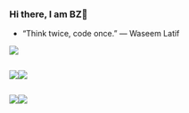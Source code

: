 ### Hi there, I am BZ👋

-   “Think twice, code once.” ― Waseem Latif

![](http://github-profile-summary-cards.vercel.app/api/cards/profile-details?username=bhzheng1&theme=default)

<div style="display: flex; flex-wrap: nowrap;">

![](http://github-profile-summary-cards.vercel.app/api/cards/repos-per-language?username=bhzheng1&theme=default)

![](http://github-profile-summary-cards.vercel.app/api/cards/most-commit-language?username=bhzheng1&theme=default)

</div>
<div style="display: flex; flex-wrap: nowrap;">

![](http://github-profile-summary-cards.vercel.app/api/cards/stats?username=bhzheng1&theme=default)

![](http://github-profile-summary-cards.vercel.app/api/cards/productive-time?username=bhzheng1&theme=default&utcOffset=-4)

</div>

<!--
**bhzheng1/bhzheng1** is a ✨ _special_ ✨ repository because its `README.md` (this file) appears on your GitHub profile.

Here are some ideas to get you started:

- 🔭 I’m currently working on ...
- 🌱 I’m currently learning ...
- 👯 I’m looking to collaborate on ...
- 🤔 I’m looking for help with ...
- 💬 Ask me about ...
- 📫 How to reach me: ...
- 😄 Pronouns: ...
- ⚡ Fun fact: ...
-->
